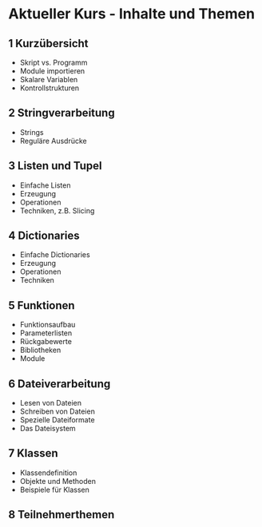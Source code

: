 # Aktueller Kurs - Inhalte und Themen

## 1 Kurzübersicht
- Skript vs. Programm
- Module importieren
- Skalare Variablen
- Kontrollstrukturen

## 2 Stringverarbeitung
- Strings
- Reguläre Ausdrücke

## 3 Listen und Tupel
- Einfache Listen
- Erzeugung
- Operationen
- Techniken, z.B. Slicing

## 4 Dictionaries
- Einfache Dictionaries
- Erzeugung
- Operationen
- Techniken

## 5 Funktionen
- Funktionsaufbau
- Parameterlisten
- Rückgabewerte
- Bibliotheken
- Module

## 6 Dateiverarbeitung
- Lesen von Dateien
- Schreiben von Dateien
- Spezielle Dateiformate
- Das Dateisystem

## 7 Klassen
- Klassendefinition
- Objekte und Methoden
- Beispiele für Klassen

## 8 Teilnehmerthemen
